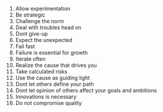 1. Allow experimentation
2. Be strategic
3. Challenge the norm
4. Deal with troubles head on
5. Dont give-up
6. Expect the unexpected
7. Fail fast
8. Failure is essential for growth
9. Iterate often
10. Realize the cause that drives you
11. Take calculated risks
12. Use the cause as guiding light
13. Dont let others define your path
14. Dont let opinion of others affect your goals and ambitions
15. Innovations is necessary
16. Do not compromise quality